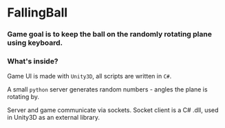 # FallingBall

### Game goal is to keep the ball on the randomly rotating plane using keyboard.

### What's inside?

Game UI is made with ```Unity3D```, all scripts are written in ```C#```.

A small ```python``` server generates random numbers - angles the plane is rotating by.

Server and game communicate via sockets. Socket client is a C# .dll, used in Unity3D as an external library.

